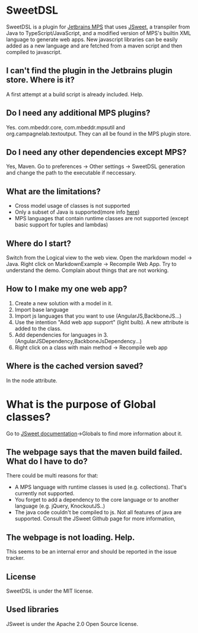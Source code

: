 # SweetDSL

SweetDSL is a plugin for [Jetbrains MPS](https://www.jetbrains.com/mps/) that uses [JSweet](http://www.jsweet.org/), a transpiler from Java to TypeScript/JavaScript, and a modified version of MPS's builtin XML language to generate web apps. New javascript libraries can be easily added as a new language and are fetched from a maven script and then compiled to javascript.

## I can't find the plugin in the Jetbrains plugin store. Where is it?
A first attempt at a build script is already included. Help.

## Do I need any additional MPS plugins?
Yes. com.mbeddr.core, com.mbeddr.mpsutil and org.campagnelab.textoutput. They can all be found in the MPS plugin store.

## Do I need any other dependencies except MPS?
Yes, Maven. Go to preferences -> Other settings -> SweetDSL generation and change the path to the executable if neccessary.

## What are the limitations?
- Cross model usage of classes is not supported
- Only a subset of Java is supported(more info [here](https://github.com/cincheo/jsweet/blob/master/doc/jsweet-language-specifications.md))
- MPS languages that contain runtime classes are not supported (except basic support for tuples and lambdas)

## Where do I start?
Switch from the Logical view to the web view. Open the markdown
model -> Java. Right click on MarkdownExample -> Recompile Web App. Try to understand the demo. Complain about things that are not working.

## How to I make my one web app?
1. Create a new solution with a model in it. 
2. Import base language
3. Import  js languages that you want to use (AngularJS,BackboneJS...)
4. Use the intention "Add web app support" (light bulb).
    A new attribute is added to the class.
5. Add dependencies for languages in 3. (AngularJSDependency,BackboneJsDependency...)
6.  Right click on a class with main method -> Recompile web app

## Where is the cached version saved?
In the node attribute.

# What is the purpose of Global classes?
Go to  [JSweet documentation](https://github.com/cincheo/jsweet/blob/master/doc/jsweet-language-specifications.md#globals)->Globals to find more information about it.

## The webpage says that the maven build failed. What do I have to do?

There could be multi reasons for that:

- A MPS language with runtime classes is used (e.g. collections). That's currently not supported.
- You forget to add a dependency to the core language or to another language (e.g. jQuery, KnockoutJS..)
- The java code couldn't be compiled to js. Not all features of java are supported. Consult the JSweet Github page for more information,

## The webpage is not loading. Help.
This seems to be an internal error and should be reported in the issue tracker.

## License

SweetDSL is under the MIT license.

## Used libraries

JSweet is under the Apache 2.0 Open Source license.
